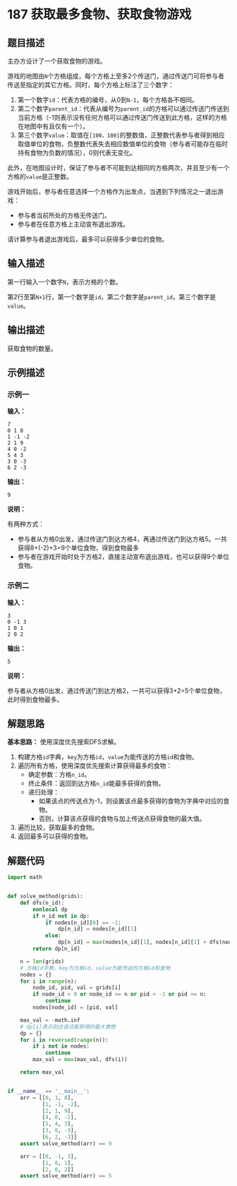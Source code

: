 # 187 获取最多食物、获取食物游戏

## 题目描述

主办方设计了一个获取食物的游戏。

游戏的地图由`N`个方格组成，每个方格上至多2个传送门，通过传送门可将参与者传送至指定的其它方格。同时，每个方格上标注了三个数字：
1. 第一个数字`id`：代表方格的编号，从0到`N-1`，每个方格各不相同。
2. 第二个数字`parent_id`：代表从编号为`parent_id`的方格可以通过传送门传送到当前方格（-1则表示没有任何方格可以通过传送门传送到此方格，这样的方格在地图中有且仅有一个）。
3. 第三个数字`value`：取值在`[100，100]`的整数值，正整数代表参与者得到相应取值单位的食物，负整数代表失去相应数值单位的食物（参与者可能存在临时持有食物为负数的情况），0则代表无变化。

此外，在地图设计时，保证了参与者不可能到达相同的方格两次，并且至少有一个方格的`value`是正整数。

游戏开始后，参与者任意选择一个方格作为出发点，当遇到下列情况之一退出游戏：

- 参与者当前所处的方格无传送门。
- 参与者在任意方格上主动宣布退出游戏。

请计算参与者退出游戏后，最多可以获得多少单位的食物。

## 输入描述

第一行输入一个数字`N`，表示方格的个数。

第2行至第`N+1`行，第一个数字是`id`，第二个数字是`parent_id`，第三个数字是`value`。

## 输出描述

获取食物的数量。

## 示例描述

### 示例一

**输入：**

```text
7
0 1 8
1 -1 -2
2 1 9
4 0 -2
5 4 3
3 0 -3
6 2 -3
```

**输出：**

```text
9
```

**说明：**

有两种方式：
- 参与者从方格0出发，通过传送门到达方格4，再通过传送门到达方格5。一共获得8+(-2)+3=9个单位食物，得到食物最多
- 参与者在游戏开始时处于方格2，直接主动宣布退出游戏，也可以获得9个单位食物。

### 示例二

**输入：**

```text
3
0 -1 3
1 0 1
2 0 2
```

**输出：**

```text
5
```

**说明：**

参与者从方格0出发，通过传送门到达方格2，一共可以获得3+2=5个单位食物，此时得到食物最多。

## 解题思路

**基本思路：** 使用深度优先搜索DFS求解。

1. 构建方格`id`字典，`key`为方格`id`，`value`为能传送的方格`id`和食物。
2. 遍历所有方格，使用深度优先搜索计算获得最多的食物：
    - 确定参数：方格`n_id`。
    - 终止条件：返回到达方格`n_id`能最多获得的食物。
    - 递归处理：
        - 如果该点的传送点为-1，则设置该点最多获得的食物为字典中对应的食物。
        - 否则，计算该点获得的食物与加上传送点获得食物的最大值。
3. 遍历比较，获取最多的食物。
4. 返回最多可以获得的食物。

## 解题代码

```python
import math


def solve_method(grids):
    def dfs(n_id):
        nonlocal dp
        if n_id not in dp:
            if nodes[n_id][0] == -1:
                dp[n_id] = nodes[n_id][1]
            else:
                dp[n_id] = max(nodes[n_id][1], nodes[n_id][1] + dfs(nodes[n_id][0]))
        return dp[n_id]

    n = len(grids)
    # 方格id字典，key为方格id，value为能传送的方格id和食物
    nodes = {}
    for i in range(n):
        node_id, pid, val = grids[i]
        if node_id < 0 or node_id >= n or pid < -1 or pid >= n:
            continue
        nodes[node_id] = [pid, val]

    max_val = -math.inf
    # dp[i]表示到达该点能获得的最大食物
    dp = {}
    for i in reversed(range(n)):
        if i not in nodes:
            continue
        max_val = max(max_val, dfs(i))

    return max_val


if __name__ == '__main__':
    arr = [[0, 1, 8],
           [1, -1, -2],
           [2, 1, 9],
           [4, 0, -2],
           [5, 4, 3],
           [3, 0, -3],
           [6, 2, -3]]
    assert solve_method(arr) == 9

    arr = [[0, -1, 3],
           [1, 0, 1],
           [2, 0, 2]]
    assert solve_method(arr) == 5
```


